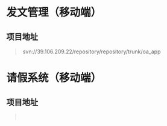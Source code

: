 # 发文管理（移动端）

## 项目地址

> ​	svn://39.106.209.22/repository/repository/trunk/oa_app

# 请假系统（移动端）

## 项目地址

> ​	